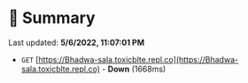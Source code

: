 # 📖 Summary
Last updated: **5/6/2022, 11:07:01 PM**

- `GET` [https://Bhadwa-sala.toxicblte.repl.co](https://Bhadwa-sala.toxicblte.repl.co) - **Down** (1668ms)
